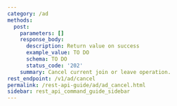 ```yaml
---
category: /ad
methods:
  post:
    parameters: []
    response_body:
      description: Return value on success
      example_value: TO DO
      schema: TO DO
      status_code: '202'
    summary: Cancel current join or leave operation.
rest_endpoint: /v1/ad/cancel
permalink: /rest-api-guide/ad/ad_cancel.html
sidebar: rest_api_command_guide_sidebar
---
```

